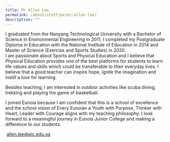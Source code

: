 ```yaml
---
title: Mr Allen Lee
permalink: /about/staff/pe/mr-allen-lee/
description: ""
---
```


I graduated from the Nanyang Technological University with a Bachelor of Science in Environmental Engineering in 2011. I completed my Postgraduate Diploma in Education with the National Institute of Education in 2014 and Master of Science (Exercise and Sports Studies) in 2020.  
I am passionate about Sports and Physical Education and I believe that Physical Education provides one of the best platforms for students to learn life values and skills which could be transferable to their everyday lives. I believe that a good teacher can inspire hope, ignite the imagination and instill a love for learning.

Besides teaching, I am interested in outdoor activities like scuba diving, trekking and playing the game of basketball.

I joined Eunoia because I am confident that this is a school of excellence and the school vision of Every Eunoian a Youth with Purpose, Thinker with Heart, Leader with Courage aligns with my teaching philosophy. I look forward to a meaningful journey in Eunoia Junior College and making a difference to our students.

 [allen.lee@ejc.edu.sg](mailto:allen.lee@ejc.edu.sg)